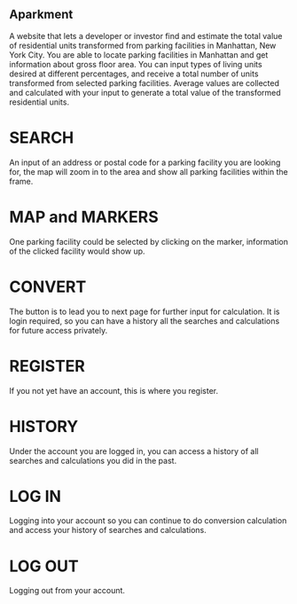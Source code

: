 ## Aparkment

A website that lets a developer or investor find and estimate the total value of residential units transformed from parking
facilities in Manhattan, New York City. You are able to locate parking facilities in Manhattan and get information about gross floor
area. You can input types of living units desired at different percentages, and receive a total number of units transformed from
selected parking facilities. Average values are collected and calculated with your input to generate a total value of the
transformed residential units.



# SEARCH

An input of an address or postal code for a parking facility you are looking for, the map will zoom in to the area and show all
parking facilities within the frame.


# MAP and MARKERS

One parking facility could be selected by clicking on the marker, information of the clicked facility would show up.


# CONVERT

The button is to lead you to next page for further input for calculation. It is login required, so you can have a history all the
searches and calculations for future access privately.


# REGISTER

If you not yet have an account, this is where you register.


# HISTORY

Under the account you are logged in, you can access a history of all searches and calculations you did in the past.


# LOG IN

Logging into your account so you can continue to do conversion calculation and access your history of searches and calculations.


# LOG OUT

Logging out from your account.
